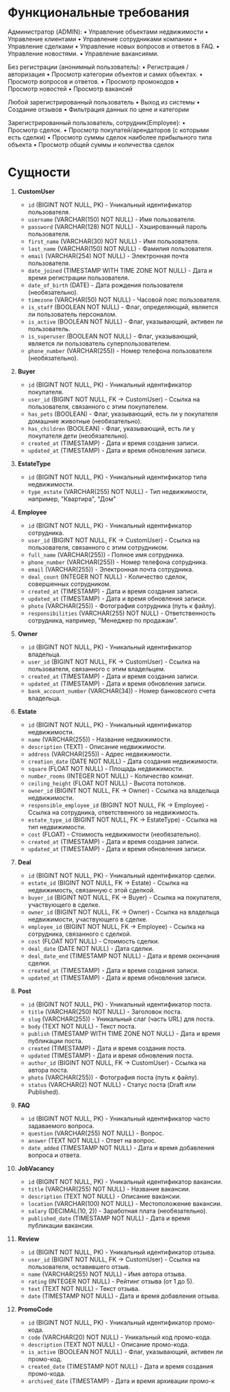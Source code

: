 # Функциональные требования

Администратор (ADMIN):
    • Управление объектами недвижимости
    • Управление клиентами
    • Управление сотрудниками компании
    • Управление сделками 
    • Управление новых вопросов и ответов в FAQ.
    • Управление новостями.
    • Управление вакансиями.
    
Без регистрации (анонимный пользователь):
    • Регистрация / авторизация
    • Просмотр категории объектов и самих объектах. 
    • Просмотр вопросов и ответов. 
    • Просмотр промокодов 
    • Просмотр новостей 
    • Просмотр вакансий 
    
Любой зарегистрированный пользователь
    • Выход из системы
    • Создание отзывов
    • Фильтрация данных по цене и категории
    
Зарегистрированный пользователь, сотрудник(Employee):
    • Просмотр сделок.
    • Просмотр покупатей/арендаторов (с которыми есть сделки)
    • Просмотр суммы сделок наиболее прибыльного типа объекта
    • Просмотр общей суммы и количества сделок



# Сущности

1. **CustomUser**
    - `id` (BIGINT NOT NULL, PK) - Уникальный идентификатор пользователя.
    - `username` (VARCHAR(150) NOT NULL) - Имя пользователя.
    - `password` (VARCHAR(128) NOT NULL) - Хэшированный пароль пользователя.
    - `first_name` (VARCHAR(30) NOT NULL) - Имя пользователя.
    - `last_name` (VARCHAR(150) NOT NULL) - Фамилия пользователя.
    - `email` (VARCHAR(254) NOT NULL) - Электронная почта пользователя.
    - `date_joined` (TIMESTAMP WITH TIME ZONE NOT NULL) - Дата и время регистрации пользователя.
    - `date_of_birth` (DATE) - Дата рождения пользователя (необязательно).
    - `timezone` (VARCHAR(50) NOT NULL) - Часовой пояс пользователя.
    - `is_staff` (BOOLEAN NOT NULL) - Флаг, определяющий, является ли пользователь персоналом.
    - `is_active` (BOOLEAN NOT NULL) - Флаг, указывающий, активен ли пользователь.
    - `is_superuser` (BOOLEAN NOT NULL) - Флаг, указывающий, является ли пользователь суперпользователем.
    - `phone_number` (VARCHAR(255)) - Номер телефона пользователя (необязательно).

2. **Buyer**
    - `id` (BIGINT NOT NULL, PK) - Уникальный идентификатор покупателя.
    - `user_id` (BIGINT NOT NULL, FK -> CustomUser) - Ссылка на пользователя, связанного с этим покупателем.
    - `has_pets` (BOOLEAN) - Флаг, указывающий, есть ли у покупателя домашние животные (необязательно).
    - `has_children` (BOOLEAN) - Флаг, указывающий, есть ли у покупателя дети (необязательно).
    - `created_at` (TIMESTAMP) - Дата и время создания записи.
    - `updated_at` (TIMESTAMP) - Дата и время обновления записи.

3. **EstateType**
    - `id` (BIGINT NOT NULL, PK) - Уникальный идентификатор типа недвижимости.
    - `type_estate` (VARCHAR(255) NOT NULL) - Тип недвижимости, например, "Квартира", "Дом"

4. **Employee**
    - `id` (BIGINT NOT NULL, PK) - Уникальный идентификатор сотрудника.
    - `user_id` (BIGINT NOT NULL, FK -> CustomUser) - Ссылка на пользователя, связанного с этим сотрудником.
    - `full_name` (VARCHAR(255)) - Полное имя сотрудника.
    - `phone_number` (VARCHAR(255)) - Номер телефона сотрудника.
    - `email` (VARCHAR(255)) - Электронная почта сотрудника.
    - `deal_count` (INTEGER NOT NULL) - Количество сделок, совершенных сотрудником.
    - `created_at` (TIMESTAMP) - Дата и время создания записи.
    - `updated_at` (TIMESTAMP) - Дата и время обновления записи.
    - `photo` (VARCHAR(255)) - Фотография сотрудника (путь к файлу).
    - `responsibilities` (VARCHAR(255) NOT NULL) - Ответственность сотрудника, например, "Менеджер по продажам".

5. **Owner**
    - `id` (BIGINT NOT NULL, PK) - Уникальный идентификатор владельца.
    - `user_id` (BIGINT NOT NULL, FK -> CustomUser) - Ссылка на пользователя, связанного с этим владельцем.
    - `created_at` (TIMESTAMP) - Дата и время создания записи.
    - `updated_at` (TIMESTAMP) - Дата и время обновления записи.
    - `bank_account_number` (VARCHAR(34)) - Номер банковского счета владельца.

6. **Estate**
    - `id` (BIGINT NOT NULL, PK) - Уникальный идентификатор недвижимости.
    - `name` (VARCHAR(255)) - Название недвижимости.
    - `description` (TEXT) - Описание недвижимости.
    - `address` (VARCHAR(255)) - Адрес недвижимости.
    - `creation_date` (DATE NOT NULL) - Дата создания недвижимости.
    - `square` (FLOAT NOT NULL) - Площадь недвижимости.
    - `number_rooms` (INTEGER NOT NULL) - Количество комнат.
    - `ceiling_height` (FLOAT NOT NULL) - Высота потолков.
    - `owner_id` (BIGINT NOT NULL, FK -> Owner) - Ссылка на владельца недвижимости.
    - `responsible_employee_id` (BIGINT NOT NULL, FK -> Employee) - Ссылка на сотрудника, ответственного за недвижимость.
    - `estate_type_id` (BIGINT NOT NULL, FK -> EstateType) - Ссылка на тип недвижимости.
    - `cost` (FLOAT) - Стоимость недвижимости (необязательно).
    - `created_at` (TIMESTAMP) - Дата и время создания записи.
    - `updated_at` (TIMESTAMP) - Дата и время обновления записи.

7. **Deal**
    - `id` (BIGINT NOT NULL, PK) - Уникальный идентификатор сделки.
    - `estate_id` (BIGINT NOT NULL, FK -> Estate) - Ссылка на недвижимость, связанную с этой сделкой.
    - `buyer_id` (BIGINT NOT NULL, FK -> Buyer) - Ссылка на покупателя, участвующего в сделке.
    - `owner_id` (BIGINT NOT NULL, FK -> Owner) - Ссылка на владельца недвижимости, участвующего в сделке.
    - `employee_id` (BIGINT NOT NULL, FK -> Employee) - Ссылка на сотрудника, связанного с сделкой.
    - `cost` (FLOAT NOT NULL) - Стоимость сделки.
    - `deal_date` (DATE NOT NULL) - Дата сделки.
    - `deal_date_end` (TIMESTAMP NOT NULL) - Дата и время окончания сделки.
    - `created_at` (TIMESTAMP) - Дата и время создания записи.
    - `updated_at` (TIMESTAMP) - Дата и время обновления записи.

8. **Post**
    - `id` (BIGINT NOT NULL, PK) - Уникальный идентификатор поста.
    - `title` (VARCHAR(250) NOT NULL) - Заголовок поста.
    - `slug` (VARCHAR(255)) - Уникальный слаг (часть URL) для поста.
    - `body` (TEXT NOT NULL) - Текст поста.
    - `publish` (TIMESTAMP WITH TIME ZONE NOT NULL) - Дата и время публикации поста.
    - `created` (TIMESTAMP) - Дата и время создания поста.
    - `updated` (TIMESTAMP) - Дата и время обновления поста.
    - `author_id` (BIGINT NOT NULL, FK -> CustomUser) - Ссылка на автора поста.
    - `photo` (VARCHAR(255)) - Фотография поста (путь к файлу).
    - `status` (VARCHAR(2) NOT NULL) - Статус поста (Draft или Published).

9. **FAQ**
    - `id` (BIGINT NOT NULL, PK) - Уникальный идентификатор часто задаваемого вопроса.
    - `question` (VARCHAR(255) NOT NULL) - Вопрос.
    - `answer` (TEXT NOT NULL) - Ответ на вопрос.
    - `date_added` (TIMESTAMP NOT NULL) - Дата и время добавления вопроса и ответа.

10. **JobVacancy**
    - `id` (BIGINT NOT NULL, PK) - Уникальный идентификатор вакансии.
    - `title` (VARCHAR(255) NOT NULL) - Название вакансии.
    - `description` (TEXT NOT NULL) - Описание вакансии.
    - `location` (VARCHAR(100) NOT NULL) - Местоположение вакансии.
    - `salary` (DECIMAL(10, 2)) - Заработная плата (необязательно).
    - `published_date` (TIMESTAMP NOT NULL) - Дата и время публикации вакансии.

11. **Review**
    - `id` (BIGINT NOT NULL, PK) - Уникальный идентификатор отзыва.
    - `user_id` (BIGINT NOT NULL, FK -> CustomUser) - Ссылка на пользователя, оставившего отзыв.
    - `name` (VARCHAR(255) NOT NULL) - Имя автора отзыва.
    - `rating` (INTEGER NOT NULL) - Рейтинг отзыва (от 1 до 5).
    - `text` (TEXT NOT NULL) - Текст отзыва.
    - `date` (TIMESTAMP NOT NULL) - Дата и время добавления отзыва.

12. **PromoCode**
    - `id` (BIGINT NOT NULL, PK) - Уникальный идентификатор промо-кода.
    - `code` (VARCHAR(20) NOT NULL) - Уникальный код промо-кода.
    - `description` (TEXT NOT NULL) - Описание промо-кода.
    - `is_active` (BOOLEAN NOT NULL) - Флаг, указывающий, активен ли промо-код.
    - `created_date` (TIMESTAMP NOT NULL) - Дата и время создания промо-кода.
    - `archived_date` (TIMESTAMP) - Дата и время архивации промо-к
